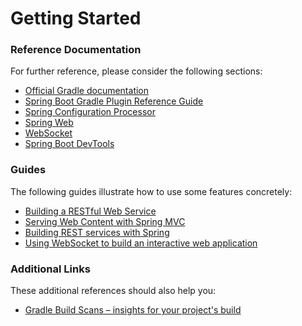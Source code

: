 # Getting Started

### Reference Documentation
For further reference, please consider the following sections:

* [Official Gradle documentation](https://docs.gradle.org)
* [Spring Boot Gradle Plugin Reference Guide](https://docs.spring.io/spring-boot/docs/2.2.11.RELEASE/gradle-plugin/reference/html/)
* [Spring Configuration Processor](https://docs.spring.io/spring-boot/docs/2.4.0/reference/htmlsingle/#configuration-metadata-annotation-processor)
* [Spring Web](https://docs.spring.io/spring-boot/docs/2.4.0/reference/htmlsingle/#boot-features-developing-web-applications)
* [WebSocket](https://docs.spring.io/spring-boot/docs/2.4.0/reference/htmlsingle/#boot-features-websockets)
* [Spring Boot DevTools](https://docs.spring.io/spring-boot/docs/2.4.0/reference/htmlsingle/#using-boot-devtools)

### Guides
The following guides illustrate how to use some features concretely:

* [Building a RESTful Web Service](https://spring.io/guides/gs/rest-service/)
* [Serving Web Content with Spring MVC](https://spring.io/guides/gs/serving-web-content/)
* [Building REST services with Spring](https://spring.io/guides/tutorials/bookmarks/)
* [Using WebSocket to build an interactive web application](https://spring.io/guides/gs/messaging-stomp-websocket/)

### Additional Links
These additional references should also help you:

* [Gradle Build Scans – insights for your project's build](https://scans.gradle.com#gradle)


